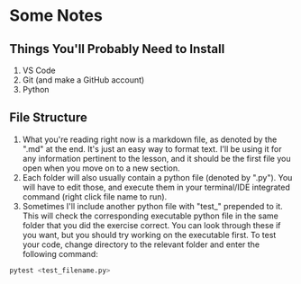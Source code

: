 # Some Notes

## Things You'll Probably Need to Install
1. VS Code
2. Git (and make a GitHub account)
3. Python

## File Structure
1. What you're reading right now is a markdown file, as denoted by the ".md" at the end. It's just an easy way to format text. I'll be using it for any information pertinent to the lesson, and it should be the first file you open when you move on to a new section.
2. Each folder will also usually contain a python file (denoted by ".py"). You will have to edit those, and execute them in your terminal/IDE integrated command (right click file name to run).
3. Sometimes I'll include another python file with "test_" prepended to it. This will check the corresponding executable python file in the same folder that you did the exercise correct. You can look through these if you want, but you should try working on the executable first. To test your code, change directory to the relevant folder and enter the following command:
```python
pytest <test_filename.py>
```
